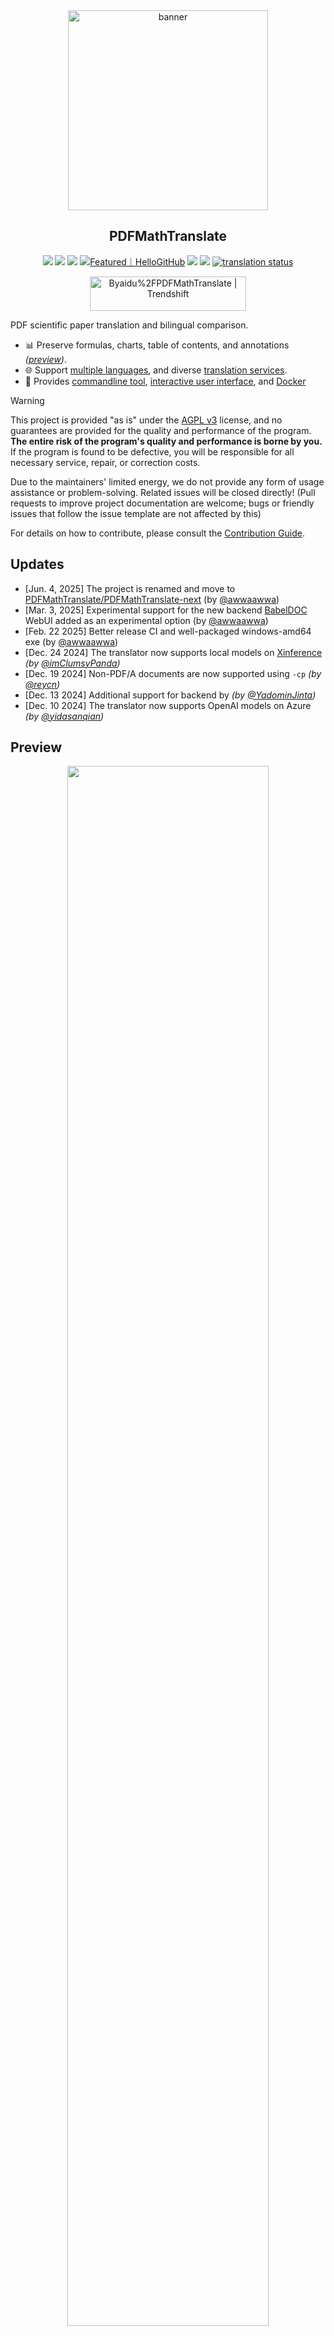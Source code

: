 <!-- CHUNK ID: chunk_838C5468  CHUNK TYPE: paragraph START_LINE:1 -->
<div align="center">

<!-- CHUNK ID: chunk_80452A49  CHUNK TYPE: image START_LINE:3 -->
<img src="./docs/images/banner.png" width="320px"  alt="banner"/>

<!-- CHUNK ID: chunk_9CD70BC3  CHUNK TYPE: paragraph START_LINE:5 -->
<h2 id="title">PDFMathTranslate</h2>

<p>
<!-- CHUNK ID: chunk_FD2827C9  CHUNK TYPE: html_comment START_LINE:8 -->
  <!-- PyPI -->
<!-- CHUNK ID: chunk_535549DD  CHUNK TYPE: paragraph START_LINE:9 -->
  <a href="https://pypi.org/project/pdf2zh-next/">
<!-- CHUNK ID: chunk_9D0AE379  CHUNK TYPE: image START_LINE:10 -->
    <img src="https://img.shields.io/pypi/v/pdf2zh-next"></a>
<!-- CHUNK ID: chunk_2792EF01  CHUNK TYPE: paragraph START_LINE:11 -->
  <a href="https://pepy.tech/projects/pdf2zh-next">
<!-- CHUNK ID: chunk_1DC69FC1  CHUNK TYPE: image START_LINE:12 -->
    <img src="https://static.pepy.tech/badge/pdf2zh-next"></a>
<!-- CHUNK ID: chunk_AFCA5ACF  CHUNK TYPE: paragraph START_LINE:13 -->
  <a href="https://hub.docker.com/repository/docker/awwaawwa/pdfmathtranslate-next/tags">
<!-- CHUNK ID: chunk_132C173F  CHUNK TYPE: image START_LINE:14 -->
    <img src="https://img.shields.io/docker/pulls/awwaawwa/pdfmathtranslate-next"></a>
<!-- CHUNK ID: chunk_C3623279  CHUNK TYPE: paragraph START_LINE:15 -->
  <a href="https://hellogithub.com/repository/8ec2cfd3ef744762bf531232fa32bc47" target="_blank"><img src="https://api.hellogithub.com/v1/widgets/recommend.svg?rid=8ec2cfd3ef744762bf531232fa32bc47&claim_uid=JQ0yfeBNjaTuqDU&theme=small" alt="Featured｜HelloGitHub" /></a>
<!-- CHUNK ID: chunk_76B223CD  CHUNK TYPE: html_comment START_LINE:16 -->
  <!-- <a href="https://gitcode.com/PDFMathTranslate/PDFMathTranslate-next/overview">
    <img src="https://gitcode.com/PDFMathTranslate/PDFMathTranslate-next/star/badge.svg"></a> -->
<!-- CHUNK ID: chunk_2D1CFDA0  CHUNK TYPE: html_comment START_LINE:18 -->
  <!-- <a href="https://huggingface.co/spaces/reycn/PDFMathTranslate-Docker">
    <img src="https://img.shields.io/badge/%F0%9F%A4%97-Online%20Demo-FF9E0D"></a> -->
<!-- CHUNK ID: chunk_F58C27F2  CHUNK TYPE: html_comment START_LINE:20 -->
  <!-- <a href="https://www.modelscope.cn/studios/AI-ModelScope/PDFMathTranslate"> -->
<!-- CHUNK ID: chunk_4BF46740  CHUNK TYPE: html_comment START_LINE:21 -->
    <!-- <img src="https://img.shields.io/badge/ModelScope-Demo-blue"></a> -->
<!-- CHUNK ID: chunk_9B97248D  CHUNK TYPE: html_comment START_LINE:22 -->
  <!-- <a href="https://github.com/PDFMathTranslate/PDFMathTranslate-next/pulls">
    <img src="https://img.shields.io/badge/contributions-welcome-green"></a> -->
<!-- CHUNK ID: chunk_524DFC76  CHUNK TYPE: paragraph START_LINE:24 -->
  <a href="https://t.me/+Z9_SgnxmsmA5NzBl">
<!-- CHUNK ID: chunk_C8740F43  CHUNK TYPE: image START_LINE:25 -->
    <img src="https://img.shields.io/badge/Telegram-2CA5E0?style=flat-squeare&logo=telegram&logoColor=white"></a>
<!-- CHUNK ID: chunk_9F43F425  CHUNK TYPE: html_comment START_LINE:26 -->
  <!-- License -->
<!-- CHUNK ID: chunk_63D768E7  CHUNK TYPE: paragraph START_LINE:27 -->
  <a href="./LICENSE">
<!-- CHUNK ID: chunk_C91C1CEC  CHUNK TYPE: image START_LINE:28 -->
    <img src="https://img.shields.io/github/license/PDFMathTranslate/PDFMathTranslate-next"></a>
<!-- CHUNK ID: chunk_98431446  CHUNK TYPE: paragraph START_LINE:29 -->
  <a href="https://hosted.weblate.org/engage/pdfmathtranslate-next/">
<!-- CHUNK ID: chunk_E9D822B5  CHUNK TYPE: image START_LINE:30 -->
    <img src="https://hosted.weblate.org/widget/pdfmathtranslate-next/svg-badge.svg" alt="translation status" /></a>
<!-- CHUNK ID: chunk_AF4387C1  CHUNK TYPE: paragraph START_LINE:31 -->
</p>

<!-- CHUNK ID: chunk_3CF488A3  CHUNK TYPE: table START_LINE:33 -->
<a href="https://trendshift.io/repositories/12424" target="_blank"><img src="https://trendshift.io/api/badge/repositories/12424" alt="Byaidu%2FPDFMathTranslate | Trendshift" style="width: 250px; height: 55px;" width="250" height="55"/></a>

<!-- CHUNK ID: chunk_90458E01  CHUNK TYPE: paragraph START_LINE:35 -->
</div>

PDF scientific paper translation and bilingual comparison.

<!-- CHUNK ID: chunk_3BE38B9A  CHUNK TYPE: list START_LINE:39 -->
- 📊 Preserve formulas, charts, table of contents, and annotations _([preview](#preview))_.
- 🌐 Support [multiple languages](https://pdf2zh-next.com/supported_languages.html), and diverse [translation services](https://pdf2zh-next.com/advanced/Documentation-of-Translation-Services.html).
- 🤖 Provides [commandline tool](https://pdf2zh-next.com/getting-started/USAGE_commandline.html), [interactive user interface](https://pdf2zh-next.com/getting-started/USAGE_webui.html), and [Docker](https://pdf2zh-next.com/getting-started/INSTALLATION_docker.html)

<!-- CHUNK ID: chunk_5CDAD0A6  CHUNK TYPE: html_comment START_LINE:43 -->
<!-- Feel free to provide feedback in [GitHub Issues](https://github.com/PDFMathTranslate/PDFMathTranslate-next/issues) or [Telegram Group](https://t.me/+Z9_SgnxmsmA5NzBl). -->

<!-- CHUNK ID: chunk_66808EE3  CHUNK TYPE: blockquote START_LINE:45 -->
> [!WARNING]
>
> This project is provided "as is" under the [AGPL v3](https://github.com/PDFMathTranslate/PDFMathTranslate-next/blob/main/LICENSE) license, and no guarantees are provided for the quality and performance of the program. **The entire risk of the program's quality and performance is borne by you.** If the program is found to be defective, you will be responsible for all necessary service, repair, or correction costs.
>
> Due to the maintainers' limited energy, we do not provide any form of usage assistance or problem-solving. Related issues will be closed directly! (Pull requests to improve project documentation are welcome; bugs or friendly issues that follow the issue template are not affected by this)


<!-- CHUNK ID: chunk_E0B1FBFE  CHUNK TYPE: paragraph START_LINE:52 -->
For details on how to contribute, please consult the [Contribution Guide](https://pdf2zh-next.com/community/Contribution-Guide.html).

<h2 id="updates">Updates</h2>

<!-- CHUNK ID: chunk_5E68D02E  CHUNK TYPE: list START_LINE:56 -->
- [Jun. 4, 2025] The project is renamed and move to [PDFMathTranslate/PDFMathTranslate-next](https://github.com/PDFMathTranslate/PDFMathTranslate-next) (by [@awwaawwa](https://github.com/awwaawwa))
- [Mar. 3, 2025] Experimental support for the new backend [BabelDOC](https://github.com/funstory-ai/BabelDOC) WebUI added as an experimental option (by [@awwaawwa](https://github.com/awwaawwa))
- [Feb. 22 2025] Better release CI and well-packaged windows-amd64 exe (by [@awwaawwa](https://github.com/awwaawwa))
- [Dec. 24 2024] The translator now supports local models on [Xinference](https://github.com/xorbitsai/inference) _(by [@imClumsyPanda](https://github.com/imClumsyPanda))_
- [Dec. 19 2024] Non-PDF/A documents are now supported using `-cp` _(by [@reycn](https://github.com/reycn))_
- [Dec. 13 2024] Additional support for backend by _(by [@YadominJinta](https://github.com/YadominJinta))_
- [Dec. 10 2024] The translator now supports OpenAI models on Azure _(by [@yidasanqian](https://github.com/yidasanqian))_

<!-- CHUNK ID: chunk_2B22A264  CHUNK TYPE: paragraph START_LINE:64 -->
<h2 id="preview">Preview</h2>

<div align="center">
<!-- CHUNK ID: chunk_FF589225  CHUNK TYPE: html_comment START_LINE:67 -->
<!-- <img src="./docs/images/preview.gif" width="80%"  alt="preview"/> -->
<!-- CHUNK ID: chunk_CF255FF9  CHUNK TYPE: image START_LINE:68 -->
<img src="https://s.immersivetranslate.com/assets/r2-uploads/images/babeldoc-preview.png" width="80%"/>
<!-- CHUNK ID: chunk_EBDB9E88  CHUNK TYPE: paragraph START_LINE:69 -->
</div>

<h2 id="demo">Online Service 🌟</h2>

<!-- CHUNK ID: chunk_3723C881  CHUNK TYPE: blockquote START_LINE:73 -->
> [!NOTE]
>
> pdf2zh 2.0 does not currently provide an online demo

<!-- CHUNK ID: chunk_1F3D6D5D  CHUNK TYPE: paragraph START_LINE:77 -->
You can try our application out using either of the following demos:

<!-- CHUNK ID: chunk_B617543E  CHUNK TYPE: list START_LINE:79 -->
- [v1.x Public free service](https://pdf2zh.com/) online without installation _(recommended)_.
- [Immersive Translate - BabelDOC](https://app.immersivetranslate.com/babel-doc/) 1000 free pages per month. _(recommended)_
<!-- CHUNK ID: chunk_ECCF6BC0  CHUNK TYPE: html_comment START_LINE:81 -->
<!-- - [Demo hosted on HuggingFace](https://huggingface.co/spaces/reycn/PDFMathTranslate-Docker)
- [Demo hosted on ModelScope](https://www.modelscope.cn/studios/AI-ModelScope/PDFMathTranslate) without installation. -->

<!-- CHUNK ID: chunk_FDDD972D  CHUNK TYPE: paragraph START_LINE:84 -->
Note that the computing resources of the demo are limited, so please avoid abusing them.

<h2 id="install">Installation and Usage</h2>

<!-- CHUNK ID: chunk_36D1B1ED  CHUNK TYPE: header START_LINE:88 -->
### Installation

<!-- CHUNK ID: chunk_545A02FF  CHUNK TYPE: list START_LINE:90 -->
1. [**Windows EXE**](https://pdf2zh-next.com/getting-started/INSTALLATION_winexe.html) <small>Recommand for Windows</small>
2. [**Docker**](https://pdf2zh-next.com/getting-started/INSTALLATION_docker.html) <small>Recommand for Linux</small>
3. [**uv** (a Python package manager)](https://pdf2zh-next.com/getting-started/INSTALLATION_uv.html) <small>Recommand for macOS</small>

<!-- CHUNK ID: h_rule_9d59d9b6  CHUNK TYPE: h_rule START_LINE:94 -->
---

<!-- CHUNK ID: chunk_047D6F23  CHUNK TYPE: header START_LINE:96 -->
### Usage

<!-- CHUNK ID: chunk_A49D7830  CHUNK TYPE: list START_LINE:98 -->
1. [Using **WebUI**](https://pdf2zh-next.com/getting-started/USAGE_webui.html)
2. [Using **Zotero Plugin**](https://github.com/guaguastandup/zotero-pdf2zh) (Third party program)
3. [Using **Commandline**](https://pdf2zh-next.com/getting-started/USAGE_commandline.html)

<!-- CHUNK ID: chunk_F57A3EE5  CHUNK TYPE: paragraph START_LINE:102 -->
For different use cases, we provide distinct methods to use our program. Check out [this page](./getting-started/getting-started.md) for more information.

<h2 id="usage">Advanced Options</h2>

For detailed explanations, please refer to our document about [Advanced Usage](https://pdf2zh-next.com/advanced/advanced.html) for a full list of each option.

<h2 id="downstream">Secondary Development (APIs)</h2>

<!-- CHUNK ID: chunk_DF45699B  CHUNK TYPE: blockquote START_LINE:110 -->
> [!NOTE]
>
> Currently, no relevant documentation is provided. It will be supplemented later. Please wait patiently.


<!-- CHUNK ID: chunk_AC02EE07  CHUNK TYPE: html_comment START_LINE:115 -->
<!-- For downstream applications, please refer to our document about [API Details](./docs/APIS.md) for futher information about:

- [Python API](./docs/APIS.md#api-python), how to use the program in other Python programs
- [HTTP API](./docs/APIS.md#api-http), how to communicate with a server with the program installed -->

<!-- CHUNK ID: chunk_FAB5C5B4  CHUNK TYPE: paragraph START_LINE:120 -->
<h2 id="langcode">Language Code</h2>

If you don't know what code to use to translate to the language you need, check out [this documentation](https://pdf2zh-next.com/advanced/Language-Codes.html)

<!-- CHUNK ID: chunk_8652D374  CHUNK TYPE: html_comment START_LINE:124 -->
<!-- 
<h2 id="todo">TODOs</h2>

- [ ] Parse layout with DocLayNet based models, [PaddleX](https://github.com/PaddlePaddle/PaddleX/blob/17cc27ac3842e7880ca4aad92358d3ef8555429a/paddlex/repo_apis/PaddleDetection_api/object_det/official_categories.py#L81), [PaperMage](https://github.com/allenai/papermage/blob/9cd4bb48cbedab45d0f7a455711438f1632abebe/README.md?plain=1#L102), [SAM2](https://github.com/facebookresearch/sam2)

- [ ] Fix page rotation, table of contents, format of lists

- [ ] Fix pixel formula in old papers

- [ ] Async retry except KeyboardInterrupt

- [ ] Knuth–Plass algorithm for western languages

- [ ] Support non-PDF/A files

- [ ] Plugins of [Zotero](https://github.com/zotero/zotero) and [Obsidian](https://github.com/obsidianmd/obsidian-releases) -->

<!-- CHUNK ID: chunk_AD3429B4  CHUNK TYPE: paragraph START_LINE:141 -->
<h2 id="acknowledgement">Acknowledgements</h2>

<!-- CHUNK ID: chunk_C0AB99E6  CHUNK TYPE: list START_LINE:143 -->
- [Immersive Translation](https://immersivetranslate.com) sponsors monthly Pro membership redemption codes for active contributors to this project, see details at: [CONTRIBUTOR_REWARD.md](https://github.com/funstory-ai/BabelDOC/blob/main/docs/CONTRIBUTOR_REWARD.md)

- [SiliconFlow](https://siliconflow.cn) provides a free translation service for this project, powered by large language models (LLMs).

- 1.x version: [Byaidu/PDFMathTranslate](https://github.com/Byaidu/PDFMathTranslate)


- backend: [BabelDOC](https://github.com/funstory-ai/BabelDOC)

- PDF Library: [PyMuPDF](https://github.com/pymupdf/PyMuPDF)

- PDF Parsing: [Pdfminer.six](https://github.com/pdfminer/pdfminer.six)

- PDF Preview: [Gradio PDF](https://github.com/freddyaboulton/gradio-pdf)

- Layout Parsing: [DocLayout-YOLO](https://github.com/opendatalab/DocLayout-YOLO)

- PDF Standards: [PDF Explained](https://zxyle.github.io/PDF-Explained/), [PDF Cheat Sheets](https://pdfa.org/resource/pdf-cheat-sheets/)

- Multilingual Font: see [BabelDOC-Assets](https://github.com/funstory-ai/BabelDOC-Assets)

- [Asynchronize](https://github.com/multimeric/Asynchronize/tree/master?tab=readme-ov-file)

- [Rich logging with multiprocessing](https://github.com/SebastianGrans/Rich-multiprocess-logging/tree/main)

- Documentation i18n using [Weblate](https://hosted.weblate.org/projects/pdfmathtranslate-next/) 


<!-- CHUNK ID: chunk_5DD24D41  CHUNK TYPE: paragraph START_LINE:171 -->
<h2 id="conduct">Before submit your code</h2>

We welcome the active participation of contributors to make pdf2zh better. Before you are ready to submit your code, please refer to our [Code of Conduct](https://pdf2zh-next.com/community/CODE_OF_CONDUCT.html) and [Contribution Guide](https://pdf2zh-next.com/community/Contribution-Guide.html).

<h2 id="contrib">Contributors</h2>

<a href="https://github.com/PDFMathTranslate/PDFMathTranslate-next/graphs/contributors">
<!-- CHUNK ID: chunk_21C4CCC3  CHUNK TYPE: image START_LINE:178 -->
  <img src="https://opencollective.com/PDFMathTranslate/contributors.svg?width=890&button=false" />
<!-- CHUNK ID: chunk_B2A74E86  CHUNK TYPE: paragraph START_LINE:179 -->
</a>

<!-- CHUNK ID: chunk_F1A772A0  CHUNK TYPE: image START_LINE:181 -->
![Alt](https://repobeats.axiom.co/api/embed/45529651750579e099960950f757449a410477ad.svg "Repobeats analytics image")

<!-- CHUNK ID: chunk_61BE03EB  CHUNK TYPE: paragraph START_LINE:183 -->
<h2 id="star_hist">Star History</h2>

<a href="https://star-history.com/#PDFMathTranslate/PDFMathTranslate-next&Date">
 <picture>
   <source media="(prefers-color-scheme: dark)" srcset="https://api.star-history.com/svg?repos=PDFMathTranslate/PDFMathTranslate-next&type=Date&theme=dark" />
   <source media="(prefers-color-scheme: light)" srcset="https://api.star-history.com/svg?repos=PDFMathTranslate/PDFMathTranslate-next&type=Date" />
<!-- CHUNK ID: chunk_ACF347AF  CHUNK TYPE: image START_LINE:189 -->
   <img alt="Star History Chart" src="https://api.star-history.com/svg?repos=PDFMathTranslate/PDFMathTranslate-next&type=Date"/>
<!-- CHUNK ID: chunk_64791BB7  CHUNK TYPE: paragraph START_LINE:190 -->
 </picture>
</a>
